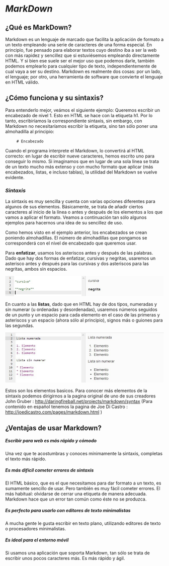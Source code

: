 
# ***MarkDown***


## ¿Qué es MarkDown?  

Markdown es un lenguaje de marcado que facilita la aplicación de formato a un texto empleando una serie de caracteres de una forma especial. En principio, fue pensado para elaborar textos cuyo destino iba a ser la web con más rapidez y sencillez que si estuviésemos empleando directamente HTML. Y si bien ese suele ser el mejor uso que podemos darle, también podemos emplearlo para cualquier tipo de texto, independientemente de cual vaya a ser su destino.  Markdown es realmente dos cosas: por un lado, el lenguaje; por otro, una herramienta de software que convierte el lenguaje en HTML válido.

## ¿Cómo funciona y su sintaxis?

Para entenderlo mejor, veámos el siguiente ejemplo: Queremos escribir un encabezado de nivel 1. Esto en HTML se hace con la etiqueta h1. Por lo tanto, escribiríamos la correspondiente sintaxis, sin embargo, con 
Markdown no necesitaríamos escribir la etiqueta, sino tan sólo poner una almohadilla al principio:

~~~
     # Encabezado
~~~

Cuando el programa interprete el Markdown, lo convertirá al HTML correcto: en lugar de escribir nueve caracteres, hemos escrito uno para conseguir lo mismo. Si imaginamos que en lugar de una sola línea se trata de un texto mucho más extenso y con mucho formato que aplicar (más encabezados, listas, e incluso tablas), la utilidad del Markdown se vuelve evidente.

### *Sintaxis* 

La sintaxis es muy sencilla y cuenta con varias opciones diferentes para algunos de sus elementos. Básicamente, se trata de añadir ciertos caracteres al inicio de la línea o antes y después de los elementos a los que vamos a aplicar el formato. Veamos a continuación tan sólo algunos ejemplos para hacernos una idea de su sencillez de uso.

Como hemos visto en el ejemplo anterior, los encabezados se crean poniendo almohadillas. El número de almohadillas que pongamos se corresponderá con el nivel de encabezado que queremos usar.

Para **enfatizar**, usamos los asteriscos antes y después de las palabras. Dado que hay dos formas de enfatizar, cursivas y negritas, usaremos un asterisco antes y después para las cursivas y dos asteriscos para las negritas, ambos sin espacios.

![Sin titulo](../images/mark1.jpg)

En cuanto a las **listas**, dado que en HTML hay de dos tipos, numeradas y sin numerar (u ordenadas y desordenadas), usaremos números seguidos de un punto y un espacio para cada elemento en el caso de las primeras y asteriscos y un espacio (ahora sólo al principio), signos más o guiones para las segundas.


![Sin titulo](../images/mark2.jpg)


Estos son los elementos basicos. Para conocer más elementos de la sintaxis podemos dirigirnos a la pagina original de uno de sus creadores John Gruber : http://daringfireball.net/projects/markdown/syntax 
(Para contenido en español tenemos la pagina de Joe Di Castro : http://joedicastro.com/pages/markdown.html )

## ¿Ventajas de usar Markdown?

##### *Escribir para web es más rápido y cómodo*

Una vez que te acostumbras y conoces mínimamente la sintaxis, completas el texto más rápido. 

##### *Es más difícil cometer errores de sintaxis*

El HTML básico, que es el que necesitamos para dar formato a un texto, es sumamente sencillo de usar. Pero también es muy fácil cometer errores. El más habitual: olvidarse de cerrar una etiqueta de manera adecuada. Markdown hace que un error tan común como éste no se produzca.

##### *Es perfecto para usarlo con editores de texto minimalistas*

A mucha gente le gusta escribir en texto plano, utilizando editores de texto o procesadores minimalistas.

##### *Es ideal para el entorno móvil*

Si usamos una aplicación que soporta Markdown, tan sólo se trata de escribir unos pocos caracteres más. Es más rápido y ágil.


